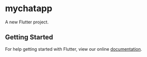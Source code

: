 # mychatapp

A new Flutter project.

## Getting Started

For help getting started with Flutter, view our online
[documentation](https://flutter.io/).

